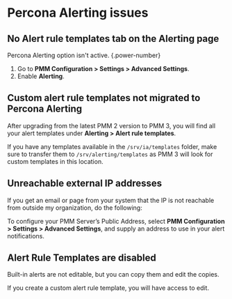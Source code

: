 # Percona Alerting issues

## No Alert rule templates tab on the Alerting page

Percona Alerting option isn't active.
{.power-number}

1. Go to **PMM Configuration > Settings > Advanced Settings**.
2. Enable **Alerting**.

## Custom alert rule templates not migrated to Percona Alerting

After upgrading from the latest PMM 2 version to PMM 3, you will find all your alert templates under **Alerting > Alert rule templates**.

If you have any templates available in the  `/srv/ia/templates` folder, make sure to transfer them to `/srv/alerting/templates` as PMM 3 will look for custom templates in this location.

## Unreachable external IP addresses

If you get an email or page from your system that the IP is not reachable from outside my organization, do the following:

To configure your PMM Server’s Public Address, select  **PMM Configuration > Settings > Advanced Settings**, and supply an address to use in your alert notifications.

## Alert Rule Templates are disabled

Built-in alerts are not editable, but you can copy them and edit the copies. 

If you create a custom alert rule template, you will have access to edit.